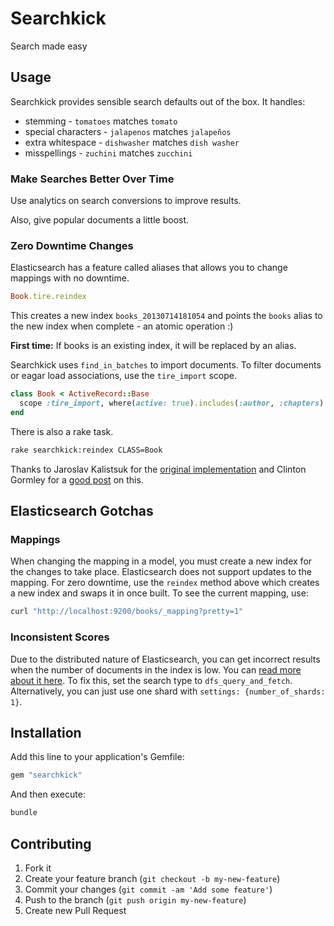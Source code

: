 # Searchkick

Search made easy

## Usage

Searchkick provides sensible search defaults out of the box.  It handles:

- stemming - `tomatoes` matches `tomato`
- special characters - `jalapenos` matches `jalapeños`
- extra whitespace - `dishwasher` matches `dish washer`
- misspellings - `zuchini` matches `zucchini`

### Make Searches Better Over Time

Use analytics on search conversions to improve results.

Also, give popular documents a little boost.

### Zero Downtime Changes

Elasticsearch has a feature called aliases that allows you to change mappings with no downtime.

```ruby
Book.tire.reindex
```

This creates a new index `books_20130714181054` and points the `books` alias to the new index when complete - an atomic operation :)

**First time:** If books is an existing index, it will be replaced by an alias.

Searchkick uses `find_in_batches` to import documents.  To filter documents or eagar load associations, use the `tire_import` scope.

```ruby
class Book < ActiveRecord::Base
  scope :tire_import, where(active: true).includes(:author, :chapters)
end
```

There is also a rake task.

```sh
rake searchkick:reindex CLASS=Book
```

Thanks to Jaroslav Kalistsuk for the [original implementation](https://gist.github.com/jarosan/3124884) and Clinton Gormley for a [good post](http://www.elasticsearch.org/blog/changing-mapping-with-zero-downtime/) on this.

## Elasticsearch Gotchas

### Mappings

When changing the mapping in a model, you must create a new index for the changes to take place.  Elasticsearch does not support updates to the mapping.  For zero downtime, use the `reindex` method above which creates a new index and swaps it in once built. To see the current mapping, use:

```sh
curl "http://localhost:9200/books/_mapping?pretty=1"
```

### Inconsistent Scores

Due to the distributed nature of Elasticsearch, you can get incorrect results when the number of documents in the index is low.  You can [read more about it here](http://www.elasticsearch.org/blog/understanding-query-then-fetch-vs-dfs-query-then-fetch/).  To fix this, set the search type to `dfs_query_and_fetch`.  Alternatively, you can just use one shard with `settings: {number_of_shards: 1}`.

## Installation

Add this line to your application's Gemfile:

```ruby
gem "searchkick"
```

And then execute:

```sh
bundle
```

## Contributing

1. Fork it
2. Create your feature branch (`git checkout -b my-new-feature`)
3. Commit your changes (`git commit -am 'Add some feature'`)
4. Push to the branch (`git push origin my-new-feature`)
5. Create new Pull Request
